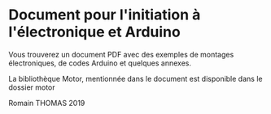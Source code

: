 # Document pour l'initiation à l'électronique et Arduino
Vous trouverez un document PDF avec des exemples de montages électroniques, de codes Arduino et quelques annexes.

La bibliothèque Motor, mentionnée dans le document est disponible dans le dossier motor

Romain THOMAS 2019
